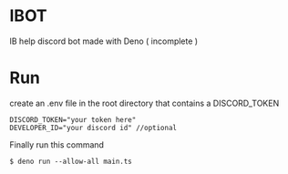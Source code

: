 # IBOT
IB help discord bot made with Deno ( incomplete )

# Run
create an .env file in the root directory that contains a DISCORD_TOKEN
```
DISCORD_TOKEN="your token here"
DEVELOPER_ID="your discord id" //optional
```
Finally run this command
```
$ deno run --allow-all main.ts
```
